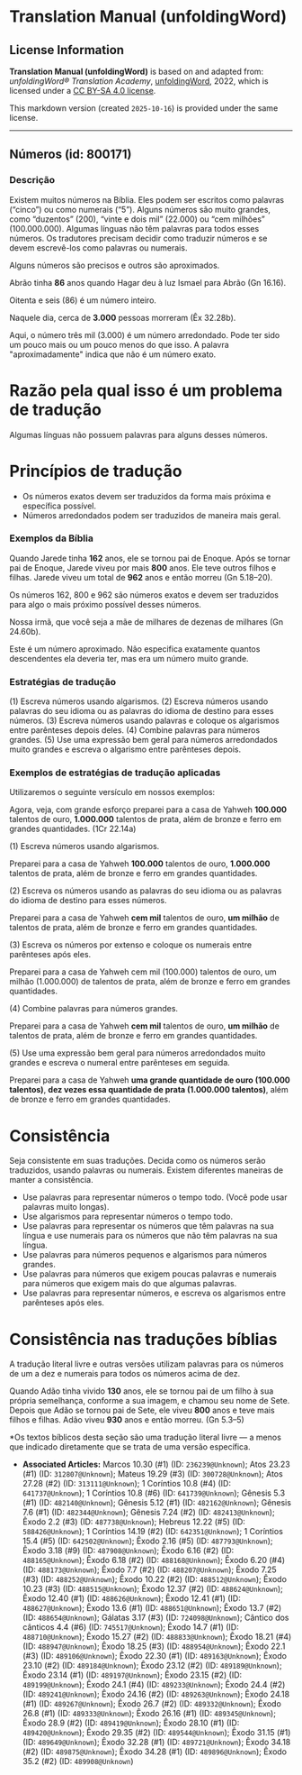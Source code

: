 # Translation Manual (unfoldingWord)

## License Information

**Translation Manual (unfoldingWord)** is based on and adapted from: _unfoldingWord® Translation Academy_, [unfoldingWord](https://unfoldingword.org/utw), 2022, which is licensed under a [CC BY-SA 4.0 license](https://creativecommons.org/licenses/by-sa/4.0/legalcode.en).

This markdown version (created `2025-10-16`) is provided under the same license.



--------------------------------

## Números (id: 800171)

### Descrição

Existem muitos números na Bíblia. Eles podem ser escritos como palavras (“cinco”) ou como numerais (“5”). Alguns números são muito grandes, como “duzentos” (200\), “vinte e dois mil” (22\.000\) ou “cem milhões” (100\.000\.000\). Algumas línguas não têm palavras para todos esses números. Os tradutores precisam decidir como traduzir números e se devem escrevê\-los como palavras ou numerais.

Alguns números são precisos e outros são aproximados.

Abrão tinha **86** anos quando Hagar deu à luz Ismael para Abrão (Gn 16\.16\).

Oitenta e seis (86\) é um número inteiro.

Naquele dia, cerca de **3\.000** pessoas morreram (Êx 32\.28b).

Aqui, o número três mil (3\.000\) é um número arredondado. Pode ter sido um pouco mais ou um pouco menos do que isso. A palavra "aproximadamente" indica que não é um número exato.

Razão pela qual isso é um problema de tradução
==============================================

Algumas línguas não possuem palavras para alguns desses números.

Princípios de tradução
======================

* Os números exatos devem ser traduzidos da forma mais próxima e específica possível.
* Números arredondados podem ser traduzidos de maneira mais geral.

### Exemplos da Bíblia

Quando Jarede tinha **162** anos, ele se tornou pai de Enoque. Após se tornar pai de Enoque, Jarede viveu por mais **800** anos. Ele teve outros filhos e filhas. Jarede viveu um total de **962** anos e então morreu (Gn 5\.18–20\).

Os números 162, 800 e 962 são números exatos e devem ser traduzidos para algo o mais próximo possível desses números.

Nossa irmã, que você seja a mãe de milhares de dezenas de milhares (Gn 24\.60b).

Este é um número aproximado. Não especifica exatamente quantos descendentes ela deveria ter, mas era um número muito grande.

### Estratégias de tradução

(1\) Escreva números usando algarismos. (2\) Escreva números usando palavras do seu idioma ou as palavras do idioma de destino para esses números. (3\) Escreva números usando palavras e coloque os algarismos entre parênteses depois deles. (4\) Combine palavras para números grandes. (5\) Use uma expressão bem geral para números arredondados muito grandes e escreva o algarismo entre parênteses depois.

### Exemplos de estratégias de tradução aplicadas

Utilizaremos o seguinte versículo em nossos exemplos:

Agora, veja, com grande esforço preparei para a casa de Yahweh **100\.000** talentos de ouro, **1\.000\.000** talentos de prata, além de bronze e ferro em grandes quantidades. (1Cr 22\.14a)

(1\) Escreva números usando algarismos.

Preparei para a casa de Yahweh **100\.000** talentos de ouro, **1\.000\.000** talentos de prata, além de bronze e ferro em grandes quantidades.

(2\) Escreva os números usando as palavras do seu idioma ou as palavras do idioma de destino para esses números.

Preparei para a casa de Yahweh **cem mil** talentos de ouro, **um milhão** de talentos de prata, além de bronze e ferro em grandes quantidades.

(3\) Escreva os números por extenso e coloque os numerais entre parênteses após eles.

Preparei para a casa de Yahweh cem mil (100\.000\) talentos de ouro, um milhão (1\.000\.000\) de talentos de prata, além de bronze e ferro em grandes quantidades.

(4\) Combine palavras para números grandes.

Preparei para a casa de Yahweh **cem mil** talentos de ouro, **um milhão** de talentos de prata, além de bronze e ferro em grandes quantidades.

(5\) Use uma expressão bem geral para números arredondados muito grandes e escreva o numeral entre parênteses em seguida.

Preparei para a casa de Yahweh **uma grande quantidade de ouro (100\.000 talentos)**, **dez vezes essa quantidade de prata (1\.000\.000 talentos)**, além de bronze e ferro em grandes quantidades.

Consistência
============

Seja consistente em suas traduções. Decida como os números serão traduzidos, usando palavras ou numerais. Existem diferentes maneiras de manter a consistência.

* Use palavras para representar números o tempo todo. (Você pode usar palavras muito longas).
* Use algarismos para representar números o tempo todo.
* Use palavras para representar os números que têm palavras na sua língua e use numerais para os números que não têm palavras na sua língua.
* Use palavras para números pequenos e algarismos para números grandes.
* Use palavras para números que exigem poucas palavras e numerais para números que exigem mais do que algumas palavras.
* Use palavras para representar números, e escreva os algarismos entre parênteses após eles.

Consistência nas traduções bíblias
==================================

A tradução literal livre e outras versões utilizam palavras para os números de um a dez e numerais para todos os números acima de dez.

Quando Adão tinha vivido **130** anos, ele se tornou pai de um filho à sua própria semelhança, conforme a sua imagem, e chamou seu nome de Sete. Depois que Adão se tornou pai de Sete, ele viveu **800** anos e teve mais filhos e filhas. Adão viveu **930** anos e então morreu. (Gn 5\.3–5\)

\*Os textos bíblicos desta seção são uma tradução literal livre — a menos que indicado diretamente que se trata de uma versão específica.

* **Associated Articles:** Marcos 10.30 (#1) (ID: `236239@Unknown`); Atos 23.23 (#1) (ID: `312807@Unknown`); Mateus 19.29 (#3) (ID: `300728@Unknown`); Atos 27.28 (#2) (ID: `313111@Unknown`); 1 Coríntios 10.8 (#4) (ID: `641737@Unknown`); 1 Coríntios 10.8 (#6) (ID: `641739@Unknown`); Gênesis 5.3 (#1) (ID: `482140@Unknown`); Gênesis 5.12 (#1) (ID: `482162@Unknown`); Gênesis 7.6 (#1) (ID: `482344@Unknown`); Gênesis 7.24 (#2) (ID: `482413@Unknown`); Êxodo 2.2 (#3) (ID: `487738@Unknown`); Hebreus 12.22 (#5) (ID: `588426@Unknown`); 1 Coríntios 14.19 (#2) (ID: `642351@Unknown`); 1 Coríntios 15.4 (#5) (ID: `642502@Unknown`); Êxodo 2.16 (#5) (ID: `487793@Unknown`); Êxodo 3.18 (#9) (ID: `487908@Unknown`); Êxodo 6.16 (#2) (ID: `488165@Unknown`); Êxodo 6.18 (#2) (ID: `488168@Unknown`); Êxodo 6.20 (#4) (ID: `488173@Unknown`); Êxodo 7.7 (#2) (ID: `488207@Unknown`); Êxodo 7.25 (#3) (ID: `488252@Unknown`); Êxodo 10.22 (#2) (ID: `488512@Unknown`); Êxodo 10.23 (#3) (ID: `488515@Unknown`); Êxodo 12.37 (#2) (ID: `488624@Unknown`); Êxodo 12.40 (#1) (ID: `488626@Unknown`); Êxodo 12.41 (#1) (ID: `488627@Unknown`); Êxodo 13.6 (#1) (ID: `488651@Unknown`); Êxodo 13.7 (#2) (ID: `488654@Unknown`); Gálatas 3.17 (#3) (ID: `724098@Unknown`); Cântico dos cânticos 4.4 (#6) (ID: `745517@Unknown`); Êxodo 14.7 (#1) (ID: `488710@Unknown`); Êxodo 15.27 (#2) (ID: `488833@Unknown`); Êxodo 18.21 (#4) (ID: `488947@Unknown`); Êxodo 18.25 (#3) (ID: `488954@Unknown`); Êxodo 22.1 (#3) (ID: `489106@Unknown`); Êxodo 22.30 (#1) (ID: `489163@Unknown`); Êxodo 23.10 (#2) (ID: `489184@Unknown`); Êxodo 23.12 (#2) (ID: `489189@Unknown`); Êxodo 23.14 (#1) (ID: `489197@Unknown`); Êxodo 23.15 (#2) (ID: `489199@Unknown`); Êxodo 24.1 (#4) (ID: `489233@Unknown`); Êxodo 24.4 (#2) (ID: `489241@Unknown`); Êxodo 24.16 (#2) (ID: `489263@Unknown`); Êxodo 24.18 (#1) (ID: `489267@Unknown`); Êxodo 26.7 (#2) (ID: `489332@Unknown`); Êxodo 26.8 (#1) (ID: `489333@Unknown`); Êxodo 26.16 (#1) (ID: `489345@Unknown`); Êxodo 28.9 (#2) (ID: `489419@Unknown`); Êxodo 28.10 (#1) (ID: `489420@Unknown`); Êxodo 29.35 (#2) (ID: `489544@Unknown`); Êxodo 31.15 (#1) (ID: `489649@Unknown`); Êxodo 32.28 (#1) (ID: `489721@Unknown`); Êxodo 34.18 (#2) (ID: `489875@Unknown`); Êxodo 34.28 (#1) (ID: `489896@Unknown`); Êxodo 35.2 (#2) (ID: `489908@Unknown`)

